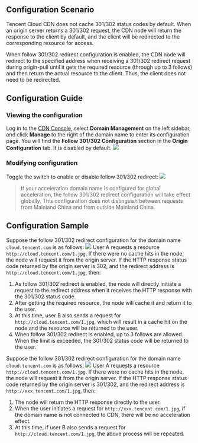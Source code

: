 ## Configuration Scenario
Tencent Cloud CDN does not cache 301/302 status codes by default. When an origin server returns a 301/302 request, the CDN node will return the response to the client by default, and the client will be redirected to the corresponding resource for access.

When follow 301/302 redirect configuration is enabled, the CDN node will redirect to the specified address when receiving a 301/302 redirect request during origin-pull until it gets the required resource (through up to 3 follows) and then return the actual resource to the client. Thus, the client does not need to be redirected.

## Configuration Guide
### Viewing the configuration
Log in to the [CDN Console](https://console.cloud.tencent.com/cdn), select **Domain Management** on the left sidebar, and click **Manage** to the right of the domain name to enter its configuration page. You will find the **Follow 301/302 Configuration** section in the **Origin Configuration** tab. It is disabled by default.
![](https://main.qcloudimg.com/raw/3d759a0270942d8852365ce89dac338e.png)

### Modifying configuration
Toggle the switch to enable or disable follow 301/302 redirect:
![](https://main.qcloudimg.com/raw/3b50b227455a42ef4f3244f426a6bfbd.png)

>If your acceleration domain name is configured for global acceleration, the follow 301/302 redirect configuration will take effect globally. This configuration does not distinguish between requests from Mainland China and from outside Mainland China.

## Configuration Sample
Suppose the follow 301/302 redirect configuration for the domain name `cloud.tencent.com` is as follows:
![](https://main.qcloudimg.com/raw/3b50b227455a42ef4f3244f426a6bfbd.png)
User A requests a resource `http://cloud.tencent.com/1.jpg`. If there were no cache hits in the node, the node will request it from the origin server. If the HTTP response status code returned by the origin server is 302, and the redirect address is `http://cloud.tencent.com/1.jpg`, then:
1. As follow 301/302 redirect is enabled, the node will directly initiate a request to the redirect address when it receives the HTTP response with the 301/302 status code.
2. After getting the required resource, the node will cache it and return it to the user.
3. At this time, user B also sends a request for `http://cloud.tencent.com/1.jpg`, which will result in a cache hit on the node and the resource will be returned to the user.
4. When follow 301/302 redirect is enabled, up to 3 follows are allowed. When the limit is exceeded, the 301/302 status code will be returned to the user.

Suppose the follow 301/302 redirect configuration for the domain name `cloud.tencent.com` is as follows:
![](https://main.qcloudimg.com/raw/3d759a0270942d8852365ce89dac338e.png)
User A requests a resource `http://cloud.tencent.com/1.jpg`. If there were no cache hits in the node, the node will request it from the origin server. If the HTTP response status code returned by the origin server is 301/302, and the redirect address is `http://xxx.tencent.com/1.jpg`, then:
1. The node will return the HTTP response directly to the user.
2. When the user initiates a request for `http://xxx.tencent.com/1.jpg`, if the domain name is not connected to CDN, there will be no acceleration effect.
3. At this time, if user B also sends a request for `http://cloud.tencent.com/1.jpg`, the above process will be repeated.

